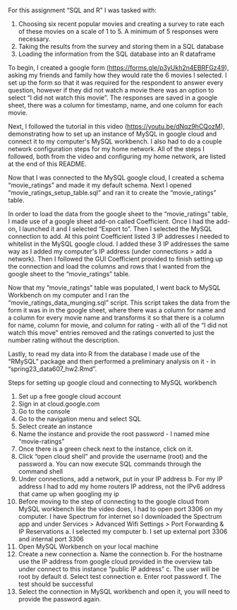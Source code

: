 For this assignment “SQL and R” I was tasked with:
1. Choosing six recent popular movies and creating a survey to rate each of these movies on a scale of 1 to 5. A minimum of 5 responses were necessary.
2. Taking the results from the survey and storing them in a SQL database
3. Loading the information from the SQL database into an R dataframe

To begin, I created a google form (https://forms.gle/p3yUkh2n4EBRFGz49), asking my friends and family how they would rate the 6 movies I selected. I set up the form so that it was required for the respondent to answer every question, however if they did not watch a movie there was an option to select “I did not watch this movie”. The responses are saved in a google sheet, there was a column for timestamp, name, and one column for each movie.

Next, I followed the tutorial in this video (https://youtu.be/dNqz9hCQozM), demonstrating how to set up an instance of MySQL in google cloud and connect it to my computer's MySQL workbench. I also had to do a couple network configuration steps for my home network. All of the steps I followed, both from the video and configuring my home network, are listed at the end of this README. 

Now that I was connected to the MySQL google cloud, I created a schema “movie_ratings” and made it my default schema. Next I opened “movie_ratings_setup_table.sql” and ran it to create the “movie_ratings” table.

In order to load the data from the google sheet to the “movie_ratings” table, I made use of a google sheet add-on called Coefficient. Once I had the add-on, I launched it and I selected “Export to”. Then I selected the MySQL connection to add. At this point Coefficient listed 3 IP addresses I needed to whitelist in the MySQL google cloud. I added these 3 IP addresses the same way as I added my computer's IP address (under connections > add a network). Then I followed the GUI Coefficient provided to finish setting up the connection and load the columns and rows that I wanted from the google sheet to the “movie_ratings” table. 

Now that my “movie_ratings” table was populated, I went back to MySQL Workbench on my computer and I ran the “movie_ratings_data_munging.sql” script. This script takes the data from the form it was in in the google sheet, where there was a column for name and a column for every movie name and transforms it so that there is a column for name, column for movie, and column for rating - with all of the “I did not watch this move” entries removed and the ratings converted to just the number rating without the description.

Lastly, to read my data into R from the database I made use of the “RMySQL” package and then performed a preliminary analysis on it - in “spring23_data607_hw2.Rmd”.

Steps for setting up google cloud and connecting to MySQL workbench
1. Set up a free google cloud account
2. Sign in at cloud.google.com
3. Go to the console
4. Go to the navigation menu and select SQL
5. Select create an instance
6. Name the instance and provide the root password - I named mine “movie-ratings”
7. Once there is a green check next to the instance, click on it.
8. Click “open cloud shell” and provide the username (root) and the password 
  a. You can now execute SQL commands through the command shell
9. Under connections, add a network, put in your IP address
  b. For my IP address I had to add my home routers IP address, not the IPv6 address that came up when googling my ip
10. Before moving to the step of connecting to the google cloud from MySQL workbench like the video does, I had to open port 3306 on my computer. I have Spectrum for internet so I downloaded the Spectrum app and under Services > Advanced Wifi Settings > Port Forwarding & IP Reservations 
  a. I selected my computer
  b. I set up external port 3306 and internal port 3306
11. Open MySQL Workbench on your local machine
12. Create a new connection
  a. Name the connection
  b. For the hostname use the IP address from google cloud provided in the overview tab under connect to this instance “public IP address”
  c. The user will be root by default
  d. Select test connection
  e. Enter root password
  f. The test should be successful
13. Select the connection in MySQL workbench and open it, you will need to provide the password again. 

